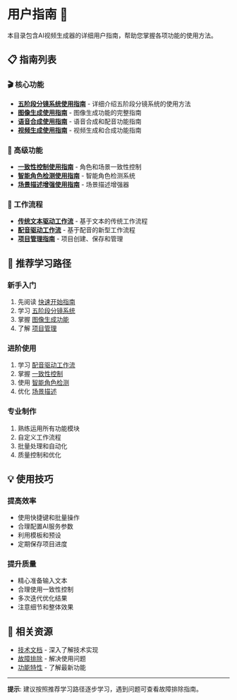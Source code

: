 # 用户指南 📖

本目录包含AI视频生成器的详细用户指南，帮助您掌握各项功能的使用方法。

## 📋 指南列表

### 🎬 核心功能
- [**五阶段分镜系统使用指南**](五阶段分镜系统使用指南.md) - 详细介绍五阶段分镜系统的使用方法
- [**图像生成使用指南**](图像生成使用指南.md) - 图像生成功能的完整指南
- [**语音合成使用指南**](语音合成使用指南.md) - 语音合成和配音功能指南
- [**视频生成使用指南**](视频生成使用指南.md) - 视频生成和合成功能指南

### 🎨 高级功能
- [**一致性控制使用指南**](一致性控制使用指南.md) - 角色和场景一致性控制
- [**智能角色检测使用指南**](智能角色检测使用指南.md) - 智能角色检测系统
- [**场景描述增强使用指南**](场景描述增强使用指南.md) - 场景描述增强器

### 🔄 工作流程
- [**传统文本驱动工作流**](传统文本驱动工作流.md) - 基于文本的传统工作流程
- [**配音驱动工作流**](配音驱动工作流.md) - 基于配音的新型工作流程
- [**项目管理指南**](项目管理指南.md) - 项目创建、保存和管理

## 🎯 推荐学习路径

### 新手入门
1. 先阅读 [快速开始指南](../STARTUP_GUIDE.md)
2. 学习 [五阶段分镜系统](五阶段分镜系统使用指南.md)
3. 掌握 [图像生成功能](图像生成使用指南.md)
4. 了解 [项目管理](项目管理指南.md)

### 进阶使用
1. 学习 [配音驱动工作流](配音驱动工作流.md)
2. 掌握 [一致性控制](一致性控制使用指南.md)
3. 使用 [智能角色检测](智能角色检测使用指南.md)
4. 优化 [场景描述](场景描述增强使用指南.md)

### 专业制作
1. 熟练运用所有功能模块
2. 自定义工作流程
3. 批量处理和自动化
4. 质量控制和优化

## 💡 使用技巧

### 提高效率
- 使用快捷键和批量操作
- 合理配置AI服务参数
- 利用模板和预设
- 定期保存项目进度

### 提升质量
- 精心准备输入文本
- 合理使用一致性控制
- 多次迭代优化结果
- 注意细节和整体效果

## 🔗 相关资源

- [技术文档](../technical/README.md) - 深入了解技术实现
- [故障排除](../troubleshooting/README.md) - 解决使用问题
- [功能特性](../features/README.md) - 了解最新功能

---

**提示**: 建议按照推荐学习路径逐步学习，遇到问题可查看故障排除指南。
